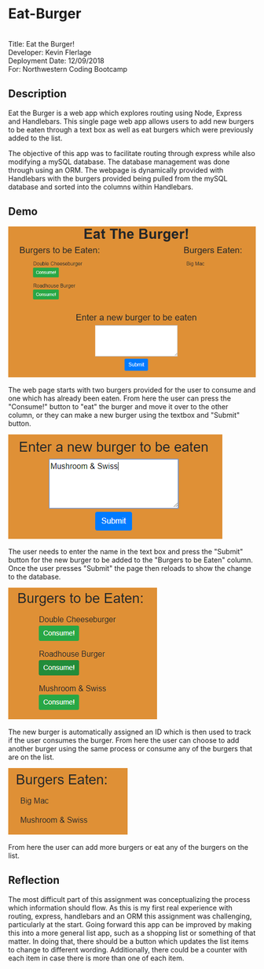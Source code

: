 # Eat-Burger
<br />
Title: Eat the Burger!<br />
Developer: Kevin Flerlage<br />
Deployment Date: 12/09/2018<br />
For: Northwestern Coding Bootcamp<br />

## **Description**

Eat the Burger is a web app which explores routing using Node, Express and Handlebars. This single page web app allows users to add new burgers to be eaten through a text box as well as eat burgers which were previously added to the list.<br />

The objective of this app was to facilitate routing through express while also modifying a mySQL database. The database management was done through using an ORM. The webpage is dynamically provided with Handlebars with the burgers provided being pulled from the mySQL database and sorted into the columns within Handlebars.<br />

## **Demo**

![Demo Start](./readMe/demoStart.PNG)<br />

The web page starts with two burgers provided for the user to consume and one which has already been eaten. From here the user can press the "Consume!" button to "eat" the burger and move it over to the other column, or they can make a new burger using the textbox and "Submit" button.<br />

![Add New Burger](./readMe/demoNewBurgerText.PNG)<br />

The user needs to enter the name in the text box and press the "Submit" button for the new burger to be added to the "Burgers to be Eaten" column. Once the user presses "Submit" the page then reloads to show the change to the database.<br />

![New Burger Added](./readMe/demoNewBurgerAdded.PNG)<br />

The new burger is automatically assigned an ID which is then used to track if the user consumes the burger. From here the user can choose to add another burger using the same process or consume any of the burgers that are on the list.<br />

![New Burger Has Been Consumed](./readMe/demoNewBurgerConsumed.PNG)<br />

From here the user can add more burgers or eat any of the burgers on the list.

## **Reflection**

The most difficult part of this assignment was conceptualizing the process which information should flow. As this is my first real experience with routing, express, handlebars and an ORM this assignment was challenging, particularly at the start. Going forward this app can be improved by making this into a more general list app, such as a shopping list or something of that matter. In doing that, there should be a button which updates the list items to change to different wording. Additionally, there could be a counter with each item in case there is more than one of each item.